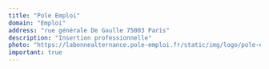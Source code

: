 ```yaml
---
title: "Pole Emploi"
domain: "Emploi"
address: "rue générale De Gaulle 75003 Paris"
description: "Insertion professionnelle"
photo: "https://labonnealternance.pole-emploi.fr/static/img/logo/pole-emploi-couleur.svg"
important: true
---
```

